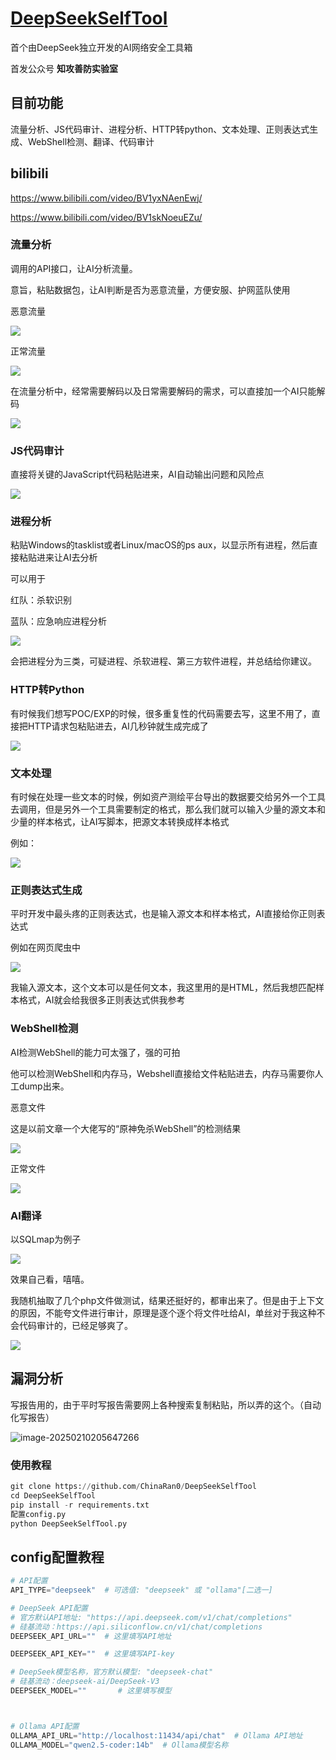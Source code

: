 # [DeepSeekSelfTool](https://github.com/ChinaRan0/DeepSeekSelfTool)

首个由DeepSeek独立开发的AI网络安全工具箱

首发公众号 **知攻善防实验室**

## 目前功能

流量分析、JS代码审计、进程分析、HTTP转python、文本处理、正则表达式生成、WebShell检测、翻译、代码审计



## bilibili

https://www.bilibili.com/video/BV1yxNAenEwj/

https://www.bilibili.com/video/BV1skNoeuEZu/

### 流量分析

调用的API接口，让AI分析流量。

意旨，粘贴数据包，让AI判断是否为恶意流量，方便安服、护网蓝队使用



恶意流量

![](./assets/image-20250210204613367.png)

正常流量

![](./assets/image-20250210204511164.png)

在流量分析中，经常需要解码以及日常需要解码的需求，可以直接加一个AI只能解码

![](./assets/image-20250210204719077.png)

### JS代码审计

直接将关键的JavaScript代码粘贴进来，AI自动输出问题和风险点

![](./assets/image-20250210204957732.png)

### 进程分析

粘贴Windows的tasklist或者Linux/macOS的ps aux，以显示所有进程，然后直接粘贴进来让AI去分析

可以用于

红队：杀软识别

蓝队：应急响应进程分析

![](./assets/image-20250210203856225.png)

会把进程分为三类，可疑进程、杀软进程、第三方软件进程，并总结给你建议。

### HTTP转Python

有时候我们想写POC/EXP的时候，很多重复性的代码需要去写，这里不用了，直接把HTTP请求包粘贴进去，AI几秒钟就生成完成了

![](./assets/image-20250210204543714.png)

### 文本处理

有时候在处理一些文本的时候，例如资产测绘平台导出的数据要交给另外一个工具去调用，但是另外一个工具需要制定的格式，那么我们就可以输入少量的源文本和少量的样本格式，让AI写脚本，把源文本转换成样本格式

例如：

![](./assets/image-20250210204552857.png)

### 正则表达式生成

平时开发中最头疼的正则表达式，也是输入源文本和样本格式，AI直接给你正则表达式

例如在网页爬虫中

![](./assets/image-20250210204600326.png)

我输入源文本，这个文本可以是任何文本，我这里用的是HTML，然后我想匹配样本格式，AI就会给我很多正则表达式供我参考



### WebShell检测

AI检测WebShell的能力可太强了，强的可拍

他可以检测WebShell和内存马，Webshell直接给文件粘贴进去，内存马需要你人工dump出来。

恶意文件

这是以前文章一个大佬写的“原神免杀WebShell”的检测结果

![](./assets/image-20250210205106905.png)

正常文件

![](./assets/image-20250210205203960.png)

### AI翻译

以SQLmap为例子

![](./assets/image-20250210205523064.png)

效果自己看，嘻嘻。



我随机抽取了几个php文件做测试，结果还挺好的，都审出来了。但是由于上下文的原因，不能夸文件进行审计，原理是逐个逐个将文件吐给AI，单丝对于我这种不会代码审计的，已经足够爽了。

![](./assets/image-20250210205353354.png)



## 漏洞分析

写报告用的，由于平时写报告需要网上各种搜索复制粘贴，所以弄的这个。（自动化写报告）

![image-20250210205647266](./assets/image-20250210205647266.png)





### 使用教程 

```python
git clone https://github.com/ChinaRan0/DeepSeekSelfTool
cd DeepSeekSelfTool
pip install -r requirements.txt
配置config.py
python DeepSeekSelfTool.py
```

## config配置教程

```python
# API配置
API_TYPE="deepseek"  # 可选值: "deepseek" 或 "ollama"[二选一]

# DeepSeek API配置
# 官方默认API地址: "https://api.deepseek.com/v1/chat/completions"
# 硅基流动：https://api.siliconflow.cn/v1/chat/completions
DEEPSEEK_API_URL=""  # 这里填写API地址

DEEPSEEK_API_KEY=""  # 这里填写API-key

# DeepSeek模型名称，官方默认模型: "deepseek-chat"
# 硅基流动：deepseek-ai/DeepSeek-V3
DEEPSEEK_MODEL=""		# 这里填写模型



# Ollama API配置
OLLAMA_API_URL="http://localhost:11434/api/chat"  # Ollama API地址
OLLAMA_MODEL="qwen2.5-coder:14b"  # Ollama模型名称






```















